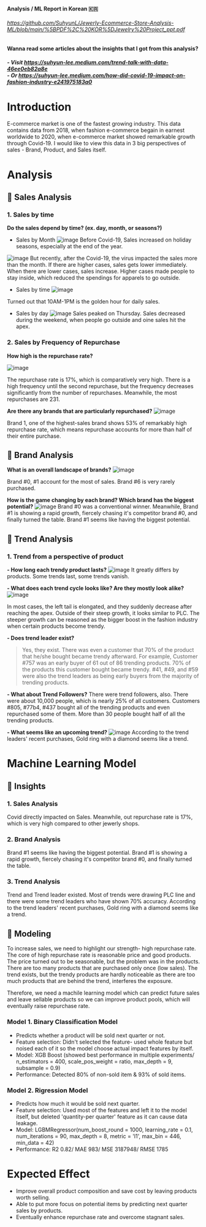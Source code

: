 #### Analysis / ML Report in Korean 🇰🇷 
###### https://github.com/SuhyunL/Jewerly-Ecommerce-Store-Analysis-ML/blob/main/%5BPDF%2C%20KOR%5DJewelry%20Project_ppt.pdf


#### Wanna read some articles about the insights that I got from this analysis?
##### - Visit https://suhyun-lee.medium.com/trend-talk-with-data-46ee0eb82a8e<br/> - Or https://suhyun-lee.medium.com/how-did-covid-19-impact-on-fashion-industry-e241975183a0


# **Introduction**

E-commerce market is one of the fastest growing industry. This data contains data from 2018, when fashion e-commerce begain in earnest worldwide to 2020, when e-commerce market showed remarkable growth through Covid-19. I would like to view this data in 3 big perspectives of sales - Brand, Product, and Sales itself.


# **Analysis**

## **🔹 Sales Analysis**
### 1. Sales by time
**Do the sales depend by time? (ex. day, month, or seasons?)**
  - Sales by Month
  ![image](https://user-images.githubusercontent.com/75061420/126739845-1b663478-8aa1-4111-96ee-a80b3fea4f93.png)
  Before Covid-19, Sales increased on holiday seasons, especially at the end of the year.
 
 
![image](https://user-images.githubusercontent.com/75061420/126739787-9e297820-e731-46d5-b251-80662d974c88.png)
  But recently, after the Covid-19, the virus impacted the sales more than the month. If there are higher cases, sales gets lower immediately. When there are lower cases, sales increase. Higher cases made people to stay inside, which reduced the spendings for apparels to go outside.
  
  - Sales by time
  ![image](https://user-images.githubusercontent.com/75061420/126740003-47db353d-77a0-442e-8626-4658a1ac60d1.png)
  
  Turned out that 10AM-1PM is the golden hour for daily sales.
  
  - Sales by day
  ![image](https://user-images.githubusercontent.com/75061420/126740025-60465941-2a60-4c1a-a30c-8a349ebab6d4.png)
  Sales peaked on Thursday. Sales decreased during the weekend, when people go outside and oine sales hit the apex.

### 2. Sales by Frequency of Repurchase
**How high is the repurchase rate?**

![image](https://user-images.githubusercontent.com/75061420/126740142-85b404cc-f023-4798-b613-93d6fc79fb9a.png)

The repurchase rate is 17%, which is comparatively very high. There is a high frequency until the second repurchase, but the frequency decreases significantly from the number of repurchases. Meanwhile, the most repurchases are 231.

**Are there any brands that are particularly repurchased?**
![image](https://user-images.githubusercontent.com/75061420/126740325-18b2617b-b131-4af9-bf6f-af241944c6d4.png)

Brand 1, one of the highest-sales brand shows 53% of remarkably high repurchase rate, which means repurchase accounts for more than half of their entire purchase.


## **🔹 Brand Analysis**
**What is an overall landscape of brands?**
![image](https://user-images.githubusercontent.com/75061420/126740389-734b20e4-d6ee-415e-a4d7-9bc866e54521.png)

Brand #0, #1 account for the most of sales. Brand #6 is very rarely purchased.

**How is the game changing by each brand? Which brand has the biggest potential?**
![image](https://user-images.githubusercontent.com/75061420/126740348-fd984090-73ab-41c9-a6b2-821f24e7af1a.png)
Brand #0 was a conventional winner.
Meanwhile, Brand #1 is showing a rapid growth, fiercely chasing it's competitor brand #0, and finally turned the table.
Brand #1 seems like having the biggest potential.


## **🔹 Trend Analysis**
### 1. Trend from a perspective of product
**- How long each trendy product lasts?**
![image](https://user-images.githubusercontent.com/75061420/126740691-9c2cdc97-5c27-4ca4-ab8a-98003ecf8c56.png)
It greatly differs by products. Some trends last, some trends vanish.

**- What does each trend cycle looks like? Are they mostly look alike?**
![image](https://user-images.githubusercontent.com/75061420/126741219-e65001b2-5529-4985-9564-0258ac75f8f4.png)

In most cases, the left tail is elongated, and they suddenly decrease after reaching the apex. Outside of their steep growth, it looks similar to PLC. The steeper growth can be reasoned as the bigger boost in the fashion industry when certain products become trendy.

**- Does trend leader exist?**

> Yes, they exist. There was even a customer that 70% of the product that he/she bought became trendy afterward. For example, Customer #757 was an early buyer of 61 out of 86 trending products. 70% of the products this customer bought became trendy. #41, #49, and #59 were also the trend leaders as being early buyers from the majority of trending products.

**- What about Trend Followers?**
There were trend followers, also. There were about 10,000 people, which is nearly 25% of all customers. Customers #805, #77b4, #437 bought all of the trending products and even repurchased some of them. More than 30 people bought half of all the trending products.

**- What seems like an upcoming trend?**
![image](https://user-images.githubusercontent.com/75061420/126742356-525cd77f-bc61-4743-bf30-1cb914f62ec0.png)
According to the trend leaders' recent purchases, Gold ring with a diamond seems like a trend.

# **Machine Learning Model**
## **🔹 Insights**
### 1. Sales Analysis
Covid directly impacted on Sales. Meanwhile, out repurchase rate is 17%, which is very high compared to other jewerly shops.
### 2. Brand Analysis
Brand #1 seems like having the biggest potential.
Brand #1 is showing a rapid growth, fiercely chasing it's competitor brand #0, and finally turned the table.
### 3. Trend Analysis
Trend and Trend leader existed. Most of trends were drawing PLC line and there were some trend leaders who have shown 70% accuracy. According to the trend leaders' recent purchases, Gold ring with a diamond seems like a trend.

## **🔹 Modeling**
To increase sales, we need to highlight our strength- high repurchase rate. The core of high repurchase rate is reasonable price and good products. The price turned out to be seasonable, but the problem was in the products. There are too many products that are purchased only once (low sales). The trend exists, but the trendy products are hardly noticeable as there are too much products that are behind the trend, interferes the exposure.

Therefore, we need a machile learning model which can predict future sales and leave sellable products so we can improve product pools, which will eventually raise repurchase rate.

### Model 1. Binary Classification Model
- Predicts whether a product will be sold next quarter or not.
- Feature selection: Didn't selected the feature- used whole feature but noised each of it so the model choose actual impact features by itself.
- Model: XGB Boost (showed best performance in multiple experiments/ n_estimators = 400, scale_pos_weight = ratio, max_depth = 9, subsample = 0.9)
- Performance: Detected 80% of non-sold item & 93% of sold items.

### Model 2. Rigression Model
- Predicts how much it would be sold next quarter.
- Feature selection: Used most of the features and left it to the model itself, but deleted 'quantity-per quarter' feature as it can cause data leakage.
- Model: LGBMRegressor(num_boost_round = 1000, learning_rate = 0.1, num_iterations = 90, max_depth = 8, metric = 'l1', max_bin = 446, min_data = 42)
- Performance: R2 0.82/ MAE 983/ MSE 3187948/ RMSE 1785


# **Expected Effect**
- Improve overall product composition and save cost by leaving products worth selling.
- Able to put more focus on potential items by predicting next quarter sales by products.
- Eventually enhance repurchase rate and overcome stagnant sales.
